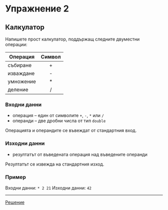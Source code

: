 Упражнение 2
============

Калкулатор
----------

Напишете прост калкулатор, поддържащ следните двуместни операции:

| Операция  | Символ |
| --------- |:------:|
| събиране  | +      |
| изваждане | -      |
| умножение | *      |
| деление   | /      |

### Входни данни
* операция – един от символите `+`, `-`, `*` или `/`
* операнди – две дробни числа от тип `double`

Операцията и операндите се въвеждат от стандартния вход.

### Изходни данни
* резултатът от въведената операция над въведените операнди

Резултатът се извежда на стандартния изход.

### Пример
Входни данни: `* 2 21` 
Изходни данни: `42`

-------------------------

[Решение](calculator.cpp)

